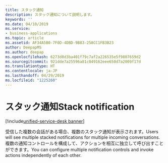 ```yaml
---
title: スタック通知
description: スタック通知について説明します。
keywords: ''
ms.date: 04/10/2019
ms.service:
- business-applications
ms.topic: article
ms.assetid: AF34A5B0-7F0D-4DBD-9B83-258CC1FB3B23
author: DeepapMS
ms.author: deepap
ms.openlocfilehash: 6273d8d3ba401f79c7af2a226535e5f9807659d2
ms.sourcegitcommit: 921dde7a25596a81c049162eee650d7a2009f17d
ms.translationtype: HT
ms.contentlocale: ja-JP
ms.lasthandoff: 04/29/2019
ms.locfileid: "1225260"
---
```

# <a name="stack-notification"></a><span data-ttu-id="b3399-103">スタック通知</span><span class="sxs-lookup"><span data-stu-id="b3399-103">Stack notification</span></span>

[!include[unified-service-desk banner](../../../includes/unified-service-desk.md)]

<span data-ttu-id="b3399-104">受信した複数の会話がある場合、複数のスタック通知が表示されます。</span><span class="sxs-lookup"><span data-stu-id="b3399-104">Users will see multiple stacked notifications for multiple incoming conversations.</span></span> <span data-ttu-id="b3399-105">複数の通知コントロールを構成して、アクションを相互に独立して呼び出すことができます。</span><span class="sxs-lookup"><span data-stu-id="b3399-105">You can configure multiple notification controls and invoke actions independently of each other.</span></span> 
